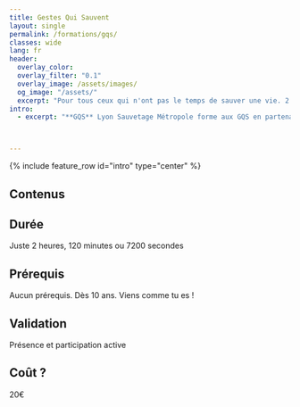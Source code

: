 ```yaml
---
title: Gestes Qui Sauvent
layout: single
permalink: /formations/gqs/
classes: wide
lang: fr
header:   
  overlay_color: 
  overlay_filter: "0.1"
  overlay_image: /assets/images/
  og_image: "/assets/"
  excerpt: "Pour tous ceux qui n'ont pas le temps de sauver une vie. 2 heures pour s'initier... plus d'excuses pour ne pas essayer !"
intro:
  - excerpt: "**GQS** Lyon Sauvetage Métropole forme aux GQS en partenariat avec le Centre Départemental de Formation du Rhône de la Fédération Professionnelle des Maîtres-Nageurs Sauveteurs : [ALMNS](https://www.aleaumns.com/)."



---
```

{% include feature_row id="intro" type="center" %}

## Contenus

## Durée
Juste 2 heures, 120 minutes ou 7200 secondes

## Prérequis
Aucun prérequis. Dès 10 ans. Viens comme tu es !

## Validation
Présence et participation active

## Coût ?
20€ 
